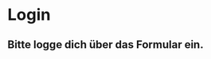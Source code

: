 </head>
<body>
<font size="3"> <h1>Login</h1> </font>
<h2>Bitte logge dich über das Formular ein.</h2>
</body>

</html>
